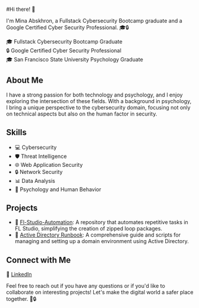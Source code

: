 #Hi there! 👋

I'm Mina Abskhron, a Fullstack Cybersecurity Bootcamp graduate and a Google Certified Cyber Security Professional. 🎓🔒

🎓 Fullstack Cybersecurity Bootcamp Graduate \
🔒 Google Certified Cyber Security Professional \
🎓 San Francisco State University Psychology Graduate

## About Me

I have a strong passion for both technology and psychology, and I enjoy exploring the intersection of these fields. With a background in psychology, I bring a unique perspective to the cybersecurity domain, focusing not only on technical aspects but also on the human factor in security.

## Skills

- 💻 Cybersecurity
- 🛡️ Threat Intelligence
- 🌐 Web Application Security
- 🔒 Network Security
- 📊 Data Analysis
- 🧠 Psychology and Human Behavior

## Projects

- 🚀 [Fl-Studio-Automation](https://github.com/eldoktor1/Fl-Studio-Automation): A repository that automates repetitive tasks in FL Studio, simplifying the creation of zipped loop packages.
- 📁 [Active Directory Runbook](https://github.com/eldoktor1/Active-Directory-Runbook): A comprehensive guide and scripts for managing and setting up a domain environment using Active Directory.



## Connect with Me

💼 [LinkedIn](https://linkedin.com/in/mina-abskhron)

Feel free to reach out if you have any questions or if you'd like to collaborate on interesting projects! Let's make the digital world a safer place together. 🌟🔒
